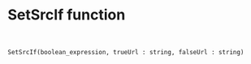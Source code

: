 # SetSrcIf function

<br/>

```
SetSrcIf(boolean_expression, trueUrl : string, falseUrl : string)
```
